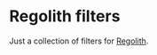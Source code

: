 # Regolith filters

Just a collection of filters for
[Regolith](https://github.com/Bedrock-OSS/regolith).
